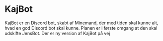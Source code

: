 # KajBot

KajBot er en Discord bot, skabt af Minemand, der med tiden skal kunne alt, hvad en god Discord bot skal kunne.
Planen er i første omgang at den skal udskifte JensBot.
Der er ny version af KajBot på vej
